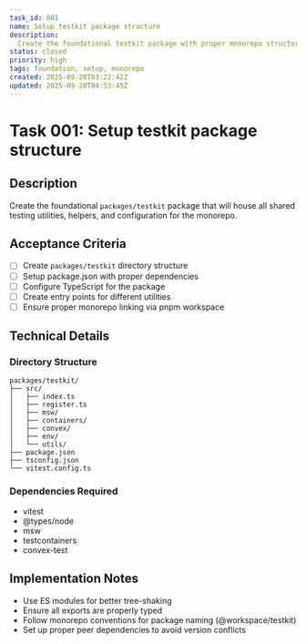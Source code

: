 ```yaml
---
task_id: 001
name: Setup testkit package structure
description:
  Create the foundational testkit package with proper monorepo structure
status: closed
priority: high
tags: foundation, setup, monorepo
created: 2025-09-20T03:22:42Z
updated: 2025-09-20T04:53:45Z
---
```


# Task 001: Setup testkit package structure

## Description

Create the foundational `packages/testkit` package that will house all shared
testing utilities, helpers, and configuration for the monorepo.

## Acceptance Criteria

- [ ] Create `packages/testkit` directory structure
- [ ] Setup package.json with proper dependencies
- [ ] Configure TypeScript for the package
- [ ] Create entry points for different utilities
- [ ] Ensure proper monorepo linking via pnpm workspace

## Technical Details

### Directory Structure

```
packages/testkit/
├── src/
│   ├── index.ts
│   ├── register.ts
│   ├── msw/
│   ├── containers/
│   ├── convex/
│   ├── env/
│   └── utils/
├── package.json
├── tsconfig.json
└── vitest.config.ts
```

### Dependencies Required

- vitest
- @types/node
- msw
- testcontainers
- convex-test

## Implementation Notes

- Use ES modules for better tree-shaking
- Ensure all exports are properly typed
- Follow monorepo conventions for package naming (@workspace/testkit)
- Set up proper peer dependencies to avoid version conflicts
